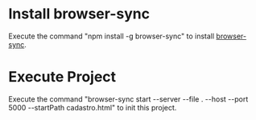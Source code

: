 # Install browser-sync
Execute the command "npm install -g browser-sync" to install [browser-sync](https://browsersync.io/).

# Execute Project
Execute the command "browser-sync start --server --file . --host --port 5000 --startPath cadastro.html" to init this project. 